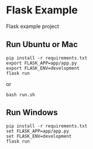 # Flask Example

Flask example project

## Run Ubuntu or Mac
```
pip install -r requirements.txt
export FLASK_APP=app/app.py
export FLASK_ENV=development
flask run
```
or
```
bash run.sh
```

## Run Windows
```
pip install -r requirements.txt
set FLASK_APP=app/app.py
set FLASK_ENV=development
flask run
```